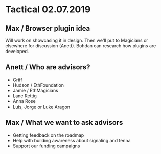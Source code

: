 # Tactical 02.07.2019

## Max / Browser plugin idea

Will work on showcasing it in design. Then we'll put to Magicians or elsewhere for discussion \(Anett\). Bohdan can research how plugins are developed.

## Anett / Who are advisors?

* Griff
* Hudson / EthFoundation
* Jamie / EthMagicians
* Lane Rettig
* Anna Rose
* Luis, Jorge or Luke Aragon

## Max / What we want to ask advisors

* Getting feedback on the roadmap
* Help with building awareness about signaling and tenna
* Support our funding campaigns

